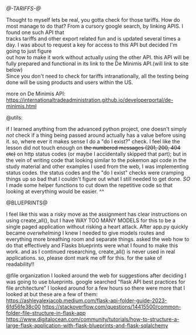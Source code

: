 


   _*@-TARIFFS-@*_     
 
 Thought to myself lets be real, you gotta check for those tariffs. How do most manage to do that? From a cursory google search, by linking APIS. I found one such API that  
 tracks tariffs and other export related fun and is updated several times a day. I was about to request a key for access to this API but decided I'm going to just figure   
 out how to make it work without actually using the other API. this API will be fully prepared and functional in its link to the De Minimis API.(will link to site below)  
  Since you don't need to check for tariffs intranationally, all the testing being done will be using products and users within the US.                                     
 
more on De Minimis API: https://internationaltradeadministration.github.io/developerportal/de-minimis.html


   @utils:   

if I learned anything from the advanced python project, one doesn't simply *not* check if a thing being passed around actually has a value before using it. so, where ever
it makes sense I do a "do I exist?" check. I feel like the lesson did not touch enough on ~~the numbered messages (201, 200, 404 etc)~~ on http status codes (or maybe I
accidentally skipped that part); but in the vein of writing code that looking similar to the pokemon api code in the study material and other examples I used from the web, I 
was implementing status codes. the status codes and the "do I exist" checks were cramping things up so bad that I couldn't figure out what I still needed to get done. 
*SO* I made some helper functions to cut down the repetitive code so that looking at everything would be easier.
 ^^
 

                                                                     
  @BLUEPRINTS@
 

I feel like this was a risky move as the assignment has clear instructions on using create_all(), but I have WAY TOO MANY MODELS for this to be a single paged application
without risking a heart attack. After app.py quickly became *overwhelming* I knew I needed to give models routes and everything more breathing room and separate things.
asked the web how to do that effectively and Flasks blueprints were what I found to make this work. and as I continued researching, create_all() is never used in 
real applications. so, please dont mark me off for this. for the sake of readability!! 


 @file organization
I looked around the web for suggestions after deciding I was going to use blueprints. google searched "flask API best practices for file architecture" 
I looked around for a few hours so there were more that I looked at but these are a few of them:
https://ashleyalexjacob.medium.com/flask-api-folder-guide-2023-6fd56fe38c00
https://stackoverflow.com/questions/14415500/common-folder-file-structure-in-flask-app
https://www.digitalocean.com/community/tutorials/how-to-structure-a-large-flask-application-with-flask-blueprints-and-flask-sqlalchemy




    
